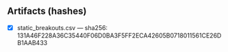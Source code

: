 ﻿
## Artifacts (hashes)
- [x] static_breakouts.csv — sha256: 131A46F228A36C35440F06D0BA3F5FF2ECA42605B0718011561CE26DB1AAB433

